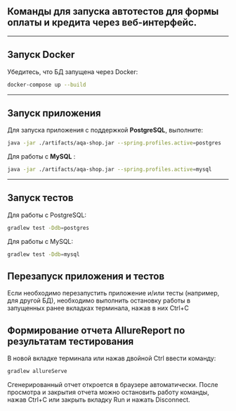 
## Команды для запуска автотестов для формы оплаты и кредита через веб-интерфейс.
---

## Запуск Docker

Убедитесь, что БД запущена через Docker: 
```bash
docker-compose up --build
```
---

## Запуск приложения

Для запуска приложения с поддержкой **PostgreSQL**, выполните:

```bash
java -jar ./artifacts/aqa-shop.jar --spring.profiles.active=postgres
```

Для работы с **MySQL** :

```bash
java -jar ./artifacts/aqa-shop.jar --spring.profiles.active=mysql
```
---

## Запуск тестов
Для работы с PostgreSQL:
``` bash
gradlew test -Ddb=postgres
```
Для работы с  MySQL:
``` bash
gradlew test -Ddb=mysql
```
## Перезапуск приложения и тестов

Если необходимо перезапустить приложение и/или тесты (например, для другой БД), необходимо выполнить остановку работы в запущенных ранее вкладках терминала, нажав в них Ctrl+С

## Формирование отчета AllureReport по результатам тестирования

В новой вкладке терминала или нажав двойной Ctrl ввести команду:
``` bash
gradlew allureServe
```
Сгенерированный отчет откроется в браузере автоматически. После просмотра и закрытия отчета можно остановить работу команды, нажав Ctrl+С или закрыть вкладку Run и нажать Disconnect.
